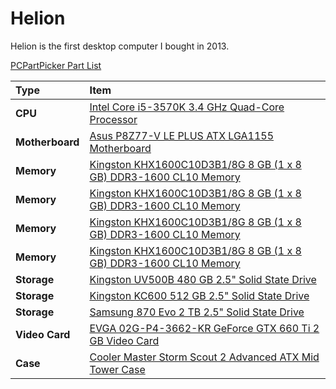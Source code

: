 # Helion

Helion is the first desktop computer I bought in 2013.

[PCPartPicker Part List](https://ca.pcpartpicker.com/list/kCYpgn)

| Type            | Item                                                                                                                                              |
| :-------------- | :------------------------------------------------------------------------------------------------------------------------------------------------ |
| **CPU**         | [Intel Core i5-3570K 3.4 GHz Quad-Core Processor](https://ca.pcpartpicker.com/product/3LZQzy/intel-cpu-bx80637i53570k)                            |
| **Motherboard** | [Asus P8Z77-V LE PLUS ATX LGA1155 Motherboard](https://ca.pcpartpicker.com/product/63xfrH/asus-motherboard-p8z77vleplus)                          |
| **Memory**      | [Kingston KHX1600C10D3B1/8G 8 GB (1 x 8 GB) DDR3-1600 CL10 Memory](https://ca.pcpartpicker.com/product/T9g323/kingston-memory-khx1600c10d3b18g)   |
| **Memory**      | [Kingston KHX1600C10D3B1/8G 8 GB (1 x 8 GB) DDR3-1600 CL10 Memory](https://ca.pcpartpicker.com/product/T9g323/kingston-memory-khx1600c10d3b18g)   |
| **Memory**      | [Kingston KHX1600C10D3B1/8G 8 GB (1 x 8 GB) DDR3-1600 CL10 Memory](https://ca.pcpartpicker.com/product/T9g323/kingston-memory-khx1600c10d3b18g)   |
| **Memory**      | [Kingston KHX1600C10D3B1/8G 8 GB (1 x 8 GB) DDR3-1600 CL10 Memory](https://ca.pcpartpicker.com/product/T9g323/kingston-memory-khx1600c10d3b18g)   |
| **Storage**     | [Kingston UV500B 480 GB 2.5" Solid State Drive](https://ca.pcpartpicker.com/product/Rdvbt6/kingston-uv500-480gb-25-solid-state-drive-suv500b480g) |
| **Storage**     | [Kingston KC600 512 GB 2.5" Solid State Drive](https://ca.pcpartpicker.com/product/GbkgXL/kingston-kc600-512-gb-25-solid-state-drive-skc600512g)  |
| **Storage**     | [Samsung 870 Evo 2 TB 2.5" Solid State Drive](https://ca.pcpartpicker.com/product/3CmmP6/samsung-870-evo-2-tb-25-solid-state-drive-mz-77e2t0bam)  |
| **Video Card**  | [EVGA 02G-P4-3662-KR GeForce GTX 660 Ti 2 GB Video Card](https://ca.pcpartpicker.com/product/xMsKHx/evga-video-card-02gp43662kr)                  |
| **Case**        | [Cooler Master Storm Scout 2 Advanced ATX Mid Tower Case](https://ca.pcpartpicker.com/product/Ych9TW/cooler-master-case-sgc2100kwn3)              |

